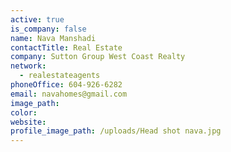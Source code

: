 ```yaml
---
active: true
is_company: false
name: Nava Manshadi
contactTitle: Real Estate
company: Sutton Group West Coast Realty
network:
  - realestateagents
phoneOffice: 604-926-6282
email: navahomes@gmail.com
image_path:
color:
website:
profile_image_path: /uploads/Head shot nava.jpg
---
```



